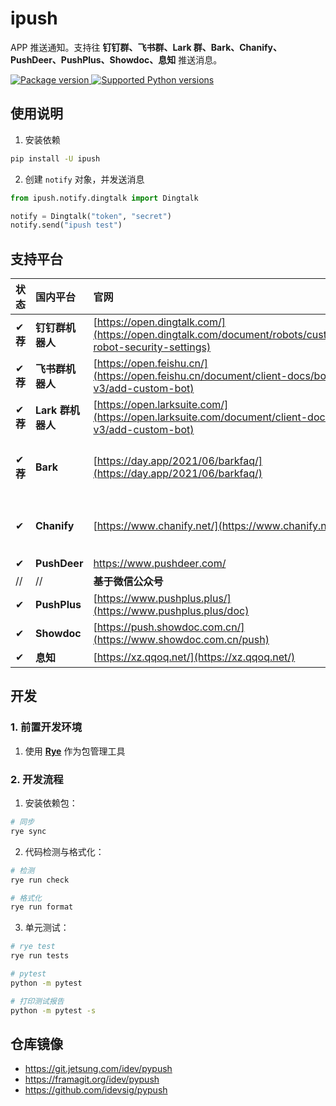 # ipush

APP 推送通知。支持往 **钉钉群、飞书群、Lark 群、Bark、Chanify、PushDeer、PushPlus、Showdoc、息知** 推送消息。

<a href="https://pypi.org/project/ipush" target="_blank">
    <img src="https://img.shields.io/pypi/v/ipush.svg" alt="Package version">
</a>

<a href="https://pypi.org/project/ipush" target="_blank">
    <img src="https://img.shields.io/pypi/pyversions/ipush.svg" alt="Supported Python versions">
</a>

## 使用说明

1. 安装依赖

```bash
pip install -U ipush
```

2. 创建 `notify` 对象，并发送消息

```python
from ipush.notify.dingtalk import Dingtalk

notify = Dingtalk("token", "secret")
notify.send("ipush test")
```

## 支持平台

| 状态     | **国内**平台      | 官网                                                                                                      | 文档 | 备注         |
| :------- | :---------------- | :-------------------------------------------------------------------------------------------------------- | :--- | :----------- |
| ✔ **荐** | **钉钉群机器人**  | [https://open.dingtalk.com/](https://open.dingtalk.com/document/robots/customize-robot-security-settings) | -    |              |
| ✔ **荐** | **飞书群机器人**  | [https://open.feishu.cn/](https://open.feishu.cn/document/client-docs/bot-v3/add-custom-bot)              | -    |              |
| ✔ **荐** | **Lark 群机器人** | [https://open.larksuite.com/](https://open.larksuite.com/document/client-docs/bot-v3/add-custom-bot)      | -    |              |
| ✔ **荐** | **Bark**          | [https://day.app/2021/06/barkfaq/](https://day.app/2021/06/barkfaq/)                                      | -    | 仅支持 `iOS` |
| ✔        | **Chanify**       | [https://www.chanify.net/](https://www.chanify.net/)                                                      | -    | 仅支持 `iOS` |
| ✔        | **PushDeer**      | https://www.pushdeer.com/                                                                                 | -    |              |
| //       | //                | **基于微信公众号**                                                                                        | \\\\ | \\\\         |
| ✔        | **PushPlus**      | [https://www.pushplus.plus/](https://www.pushplus.plus/doc)                                               | -    |              |
| ✔        | **Showdoc**       | [https://push.showdoc.com.cn/](https://www.showdoc.com.cn/push)                                           | -    |              |
| ✔        | **息知**          | [https://xz.qqoq.net/](https://xz.qqoq.net/)                                                              | -    |              |

## 开发

### 1. 前置开发环境

1. 使用 [**Rye**](https://rye-up.com/) 作为包管理工具

### 2. 开发流程

1. 安装依赖包：

```bash
# 同步
rye sync
```

2. 代码检测与格式化：

```bash
# 检测
rye run check

# 格式化
rye run format
```

3. 单元测试：

```bash
# rye test
rye run tests

# pytest
python -m pytest

# 打印测试报告
python -m pytest -s
```

## 仓库镜像

- https://git.jetsung.com/idev/pypush
- https://framagit.org/idev/pypush
- https://github.com/idevsig/pypush
